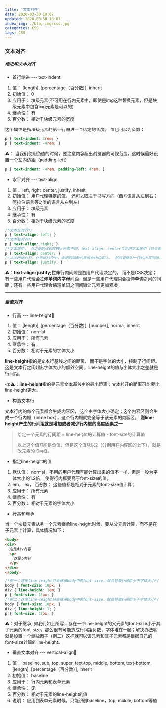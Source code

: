 ```yaml
---
title: '文本对齐'
date: 2020-03-30 10:07
updated: 2020-03-30 10:07
index_img: ./blog-img/css.jpg
categories: CSS
tags: CSS
---
```


### 文本对齐

##### 缩进和文本对齐

<ul><li>首行缩进 --- text-indent</li></ul>

<ol>
  <li>值： [length], [percentage（百分数）], inherit</li>
  <li>初始值： 0</li>
  <li>应用于： 块级元素(不可用在行内元素中，即使是img这种替换元素，但是块级元素中包含img元素是可以的)</li>
  <li>继承性： 有</li>
  <li>百分数： 相对于块级元素的宽度</li>
</ol>

<p>这个属性是指块级元素的第一行缩进一个给定的长度， 值也可以为负数：</p>

```css
p { text-indent: 3rem; }
p { text-indent: -4rem; }
```

<p>⚠️： 当我们使用负值的时候，要注意内容超出浏览器的可视范围，这时候最好设置一个左内边距（padding-left）</p>

```css
p { text-indent: -4rem; padding-left: 4rem; }
```

<ul><li>水平对齐 --- text-align</li></ul>

<ol>
  <li>值： left, right, center, justify, inherit</li>
  <li>初始值： 用户代理特定的值， 还可以取决于书写方向（西方语言从左到右； 阿拉伯语言等之类的语言从右到左）</li>
  <li>应用于： 块级元素</li>
  <li>继承性： 有</li>
  <li>百分数： 相对于块级元素的宽度</li>
</ol>

```css
/*文本左对齐*/
p { text-align: left; }
/*文本右对齐*/
p { text-align: right; } 
/*文本居中， 与之前的<CENTER>元素不同，text-align: center只会把文本居中（只会影响内部）， 但是<CENTER>会把元素也居中*/
p { text-align: center; } 
/*文本两端对齐，在两端对齐中，会把两端的内容放在内边距上， 然后调整这一行的内容间隙， 使得各行的内容长度相等*/
p { text-align: justify; } 
```

<p>⚠️：<strong>text-align: justify;</strong>拉伸行内间隙是由用户代理决定的， 而不是CSS决定；有一些用户代理会拉伸<strong>单词内字母</strong>间距，但是一些用户代理只会拉伸<strong>单词</strong>之间的间距；还有一些用户代理会缩短单词之间间隙让元素更加紧凑。</p>

<hr/>

##### 垂直对齐

<ul><li>行高 --- line-height🌟</li></ul>

<ol>
  <li>值： [length], [percentage（百分数）], [number], normal, inherit</li>
  <li>初始值： normal</li>
  <li>应用于： 所有元素</li>
  <li>继承性： 有</li>
  <li>百分数： 相对于元素的字体大小</li>
</ol>

<p><strong>line-height</strong>指的是文本行基线之间的距离， 而不是字体的大小，控制了行间距。这是文本行之间超出字体大小的额外空间； line-height的值与字体大小之差就是行间距。</p>

<p⚠️：<strong>line-height</strong>指的是元素文本基线中的最小距离；文本拉开的距离可能要比line-height更大。</p>

<ul><li>构造文本行</li></ul>

<p>文本行内的每个元素都会生成内容区， 这个由字体大小确定；这个内容区则会生成一个行内框（inline box），这个行内框就完全等于该元素的内容区。 <strong>则line-height产生的行间距就是增加或者减少行内框的高度因素之一</strong></p>

>给定一个元素的行间距 = line-height的计算值 - font-size的计算值
>
>以上这个值可能是负值，但是这个值除以2（分别用在内容区的上下），就是改元素的行内框。

<ul><li>指定line-height的值</li></ul>

<ol>
  <li>默认值： normal，不用的用户代理可能计算出来的值不一样，但是一般为字体大小的1.2倍， 使得行内框要高于font-size的值。</li>
  <li>em， ex， 百分数： 这些值都是相对于元素的font-size值计算；</li>
  <li>应用于： 所有元素</li>
  <li>继承性： 有</li>
  <li>百分数： 相对于元素的字体大小</li>
</ol>

<ul><li>行高和继承</li></ul>

<p>当一个块级元素从另一个元素继承line-height时候，要从父元素计算，而不是在子元素上计算，具体情况如下：</p>

```html
<body>
<div>
  这是div内容
  <p>
    这是p内容
  </p>
</div>
</body>
```

```css
/*例一：这里line-height只会继承body中的font-size，就会导致行间距小于字体大小*/
body { font-size: 10px; }
div { line-height: 1em; } 
p { font-size: 18px; }
/*例二：这里line-height只会继承body中的font-size，就会导致行间距小于字体大小*/
body { font-size: 10px; }
div { line-height: 1; } 
p { font-size: 18px; }
```

<p>⚠️：对于继承, 如我们如上所写，存在一个line-height的父元素的font-size小于其子元素的font-size，那么很有可能造成行间距负数，字体堆在一起；解决办法呢就是设置一个缩放因子（例二）这样就可以该元素和其子元素都是根据自己的font-size计算的line-height。</p>

<ul><li>垂直文本对齐 --- vertical-align🌟</li></ul>

<ol>
  <li>值： baseline, sub, top, super, text-top, middle, bottom, text-bottom, [length], [percentage（百分数）], inherit</li>
  <li>初始值： baseline</li>
  <li>应用于： 行内元素和表单元素</li>
  <li>继承性： 无</li>
  <li>百分数： 相对于元素的line-height的值</li>
  <li>说明： 应用到表单元素时候，只能识别baseline，top, middle, bottom等值</li>
</ol>